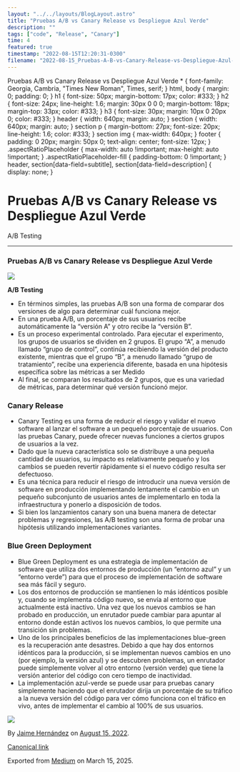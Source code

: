 ```yaml
---
layout: "../../layouts/BlogLayout.astro"
title: "Pruebas A/B vs Canary Release vs Despliegue Azul Verde"
description: ""
tags: ["code", "Release", "Canary"]
time: 4
featured: true
timestamp: "2022-08-15T12:20:31-0300"
filename: "2022-08-15_Pruebas-A-B-vs-Canary-Release-vs-Despliegue-Azul-Verde-9f12904f9aa0"
---
```


Pruebas A/B vs Canary Release vs Despliegue Azul Verde \* { font-family: Georgia, Cambria, "Times New Roman", Times, serif; } html, body { margin: 0; padding: 0; } h1 { font-size: 50px; margin-bottom: 17px; color: #333; } h2 { font-size: 24px; line-height: 1.6; margin: 30px 0 0 0; margin-bottom: 18px; margin-top: 33px; color: #333; } h3 { font-size: 30px; margin: 10px 0 20px 0; color: #333; } header { width: 640px; margin: auto; } section { width: 640px; margin: auto; } section p { margin-bottom: 27px; font-size: 20px; line-height: 1.6; color: #333; } section img { max-width: 640px; } footer { padding: 0 20px; margin: 50px 0; text-align: center; font-size: 12px; } .aspectRatioPlaceholder { max-width: auto !important; max-height: auto !important; } .aspectRatioPlaceholder-fill { padding-bottom: 0 !important; } header, section\[data-field=subtitle\], section\[data-field=description\] { display: none; }

Pruebas A/B vs Canary Release vs Despliegue Azul Verde
======================================================

A/B Testing

* * *

### Pruebas A/B vs Canary Release vs Despliegue Azul Verde

![](https://cdn-images-1.medium.com/max/800/0*mJsl9m1NQWqV8-Y2)

**A/B Testing**

*   En términos simples, las pruebas A/B son una forma de comparar dos versiones de algo para determinar cuál funciona mejor.
*   En una prueba A/B, un porcentaje de sus usuarios recibe automáticamente la “versión A” y otro recibe la “versión B”.
*   Es un proceso experimental controlado. Para ejecutar el experimento, los grupos de usuarios se dividen en 2 grupos. El grupo “A”, a menudo llamado “grupo de control”, continúa recibiendo la versión del producto existente, mientras que el grupo “B”, a menudo llamado “grupo de tratamiento”, recibe una experiencia diferente, basada en una hipótesis específica sobre las métricas a ser Medido
*   Al final, se comparan los resultados de 2 grupos, que es una variedad de métricas, para determinar qué versión funcionó mejor.

### Canary Release

*   Canary Testing es una forma de reducir el riesgo y validar el nuevo software al lanzar el software a un pequeño porcentaje de usuarios. Con las pruebas Canary, puede ofrecer nuevas funciones a ciertos grupos de usuarios a la vez.
*   Dado que la nueva característica solo se distribuye a una pequeña cantidad de usuarios, su impacto es relativamente pequeño y los cambios se pueden revertir rápidamente si el nuevo código resulta ser defectuoso.
*   Es una técnica para reducir el riesgo de introducir una nueva versión de software en producción implementando lentamente el cambio en un pequeño subconjunto de usuarios antes de implementarlo en toda la infraestructura y ponerlo a disposición de todos.
*   Si bien los lanzamientos canary son una buena manera de detectar problemas y regresiones, las A/B testing son una forma de probar una hipótesis utilizando implementaciones variantes.

### Blue Green Deployment

*   Blue Green Deployment es una estrategia de implementación de software que utiliza dos entornos de producción (un “entorno azul” y un “entorno verde”) para que el proceso de implementación de software sea más fácil y seguro.
*   Los dos entornos de producción se mantienen lo más idénticos posible y, cuando se implementa código nuevo, se envía al entorno que actualmente está inactivo. Una vez que los nuevos cambios se han probado en producción, un enrutador puede cambiar para apuntar al entorno donde están activos los nuevos cambios, lo que permite una transición sin problemas.
*   Uno de los principales beneficios de las implementaciones blue-green es la recuperación ante desastres. Debido a que hay dos entornos idénticos para la producción, si se implementan nuevos cambios en uno (por ejemplo, la versión azul) y se descubren problemas, un enrutador puede simplemente volver al otro entorno (versión verde) que tiene la versión anterior del código con cero tiempo de inactividad.
*   La implementación azul-verde se puede usar para pruebas canary simplemente haciendo que el enrutador dirija un porcentaje de su tráfico a la nueva versión del código para ver cómo funciona con el tráfico en vivo, antes de implementar el cambio al 100% de sus usuarios.

![](https://cdn-images-1.medium.com/max/800/0*mJsl9m1NQWqV8-Y2)

By [Jaime Hernández](https://medium.com/@devjaime) on [August 15, 2022](https://medium.com/p/9f12904f9aa0).

[Canonical link](https://medium.com/@devjaime/a-b-testing-vs-canary-release-vs-blue-green-deployment-9f12904f9aa0)

Exported from [Medium](https://medium.com) on March 15, 2025.